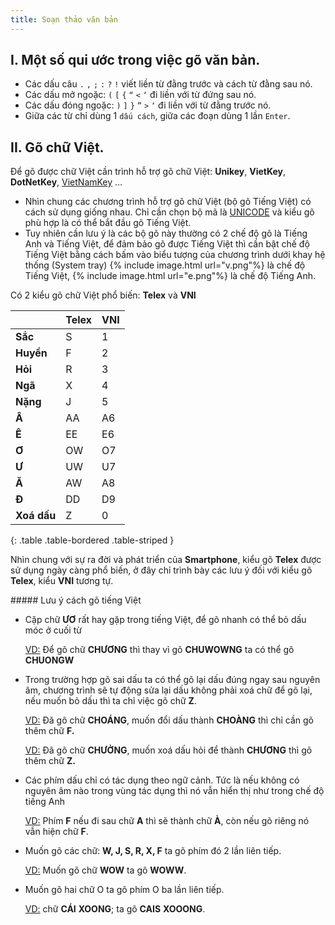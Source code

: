 ```yaml
---
title: Soạn thảo văn bản
---
```


## I. Một số qui ước trong việc gõ văn bản.

- Các dấu câu `.` `,` `;` `:` `?` `!` viết liền từ đằng trước và cách từ đằng sau nó.
- Các dấu mở ngoặc: `(` `[` `{` `“` `<` `‘` đi liền với từ đứng sau nó.
- Các dấu đóng ngoặc: `)` `]` `}` `”` `>` `‘` đi liền với từ đằng trước nó.
- Giữa các từ chỉ dùng 1 `dấu cách`, giữa các đoạn dùng 1 lần `Enter`.

## II. Gõ chữ Việt.

Để gõ được chữ Việt cần trình hỗ trợ gõ chữ Việt: **Unikey**, **VietKey**, **DotNetKey**, [VietNamKey](/projects/vietnamkey) …

*   Nhìn chung các chương trình hỗ trợ gõ chữ Việt (bộ gõ Tiếng Việt) có cách sử dụng giống nhau. Chỉ cần chọn bộ mã là [UNICODE](https://vi.wikipedia.org/wiki/Unicode) và kiểu gõ phù hợp là có thể bắt đầu gõ Tiếng Việt.
*   Tuy nhiên cần lưu ý là các bộ gõ này thường có 2 chế độ gõ là Tiếng Anh và Tiếng Việt, để đảm bảo gõ được Tiếng Việt thì cần bật chế độ Tiếng Việt bằng cách bấm vào biểu tượng của chương trình dưới khay hệ thống (System tray) <span>{% include image.html url="v.png"%}<span> là chế độ Tiếng Việt, <span>{% include image.html url="e.png"%}<span> là chế độ Tiếng Anh.

Có 2 kiểu gõ chữ Việt phổ biến: **Telex** và **VNI**

|           |**Telex**  |**VNI**|
|-----------|-----------|-------|
|**Sắc**    |    S      |   1   |
|**Huyền**  |    F      |   2   |
|**Hỏi**    |    R      |   3   |
|**Ngã**    |    X      |   4   |
|**Nặng**   |    J      |   5   |
|**Â**      |    AA     |   A6  |
|**Ê**      |    EE     |   E6  |
|**Ơ**      |    OW     |   O7  |
|**Ư**      |    UW     |   U7  |
|**Ă**      |    AW     |   A8  |
|**Đ**      |    DD     |   D9  |
|**Xoá dấu**|    Z      |   0   |
{: .table .table-bordered .table-striped }

Nhìn chung với sự ra đời và phát triển của **Smartphone**, kiểu gõ **Telex** được sử dụng ngày càng phổ biến, ở đây chỉ trình bày các lưu ý đối với kiểu gõ **Telex**, kiểu **VNI** tương tự.

<div class="note primary" markdown="1">
##### Lưu ý cách gõ tiếng Việt

*   Cặp chữ **ƯƠ** rất hay gặp trong tiếng Việt, để gõ nhanh có thể bỏ dấu móc ở cuối từ

    <u>VD:</u> Để gõ chữ **CHƯƠNG** thì thay vì gõ **CHUWOWNG** ta có thể gõ **CHUONGW**

*   Trong trường hợp gõ sai dấu ta có thể gõ lại dấu đúng ngay sau nguyên âm, chương trình sẽ tự động sửa lại dấu không phải xoá chữ để gõ lại, nếu muốn bỏ dấu thì ta chỉ việc gõ chữ **Z**.

    <u>VD:</u> Đã gõ chữ **CHOÁNG**, muốn đổi dấu thành **CHOÀNG** thì chỉ cần gõ thêm chữ **F.**

    <u>VD:</u> Đã gõ chữ **CHƯỞNG**, muốn xoá dấu hỏi để thành **CHƯƠNG** thì gõ thêm chữ **Z.**

*   Các phím dấu chỉ có tác dụng theo ngữ cảnh. Tức là nếu không có nguyên âm nào trong vùng tác dụng thì nó vẫn hiển thị như trong chế độ tiếng Anh

    <u>VD:</u> Phím **F** nếu đi sau chữ **A** thì sẽ thành chữ **À**, còn nếu gõ riêng nó vẫn hiện chữ **F**.

*   Muốn gõ các chữ: **W, J, S, R, X, F** ta gõ phím đó 2 lần liên tiếp.

    <u>VD:</u> Muốn gõ chữ **WOW** ta gõ **WOWW**.

*   Muốn gõ hai chữ O ta gõ phím O ba lần liên tiếp.

    <u>VD:</u> chữ **CÁI** **XOONG**; ta gõ **CAIS** **XOOONG**.

</div>
